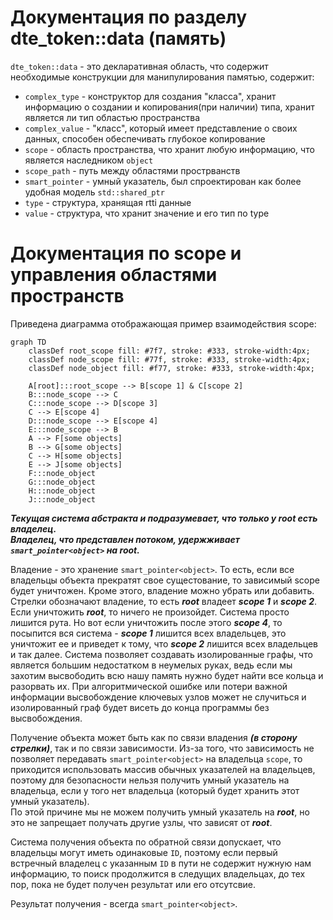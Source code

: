 # Документация по разделу dte_token::data (память)
`dte_token::data` - это декларативная область, что содержит необходимые конструкции для манипулирования памятью, содержит:
- `complex_type` - конструктор для создания "класса", хранит информацию о создании и копирования(при наличии) типа, хранит является ли тип областью пространства
- `complex_value` - "класс", который имеет представление о своих данных, способен обеспечивать глубокое копирование
- `scope` - область пространства, что хранит любую информацию, что является наследником `object`
- `scope_path` - путь между областями прострванств
- `smart_pointer` - умный указатель, был спроектирован как более удобная модель `std::shared_ptr`
- `type` - структура, хранящая rtti данные
- `value` - структура, что хранит значение и его тип по type

# Документация по scope и управления областями пространств

Приведена диаграмма отображающая пример взаимодействия scope:
```mermaid
graph TD
    classDef root_scope fill: #7f7, stroke: #333, stroke-width:4px;
    classDef node_scope fill: #77f, stroke: #333, stroke-width:4px;
    classDef node_object fill: #f77, stroke: #333, stroke-width:4px;

    A[root]:::root_scope --> B[scope 1] & C[scope 2]
    B:::node_scope --> C
    C:::node_scope --> D[scope 3]
    C --> E[scope 4]
    D:::node_scope --> E[scope 4]
    E:::node_scope --> B
    A --> F[some objects]
    B --> G[some objects]
    C --> H[some objects]
    E --> J[some objects]
    F:::node_object
    G:::node_object
    H:::node_object
    J:::node_object
```
***Текущая система абстракта и подразумевает, что только у root есть владелец.  
Владелец, что представлен потоком, удержживает `smart_pointer<object>` на root.***  
  
Владение - это хранение `smart_pointer<object>`. То есть, если все владельцы объекта прекратят свое сущестование, то зависимый scope будет уничтожен.
Кроме этого, владение можно убрать или добавить.
Стрелки обозначают владение, то есть ***root*** владеет ***scope 1*** и ***scope 2***.
Если уничтожить ***root***, то ничего не произойдет. Система просто лишится рута. Но вот если уничтожить после этого ***scope 4***, то посыпится вся система - ***scope 1*** лишится всех владельцев, это уничтожит ее и приведет к тому, что ***scope 2*** лишится всех владельцев и так далее.
Система позволяет создавать изолированные графы, что является большим недостатком в неумелых руках, ведь если мы захотим высвободить всю нашу память нужно будет найти все кольца и разорвать их. При алгоритмической ошибке или потери важной информации высвобождение ключевых узлов может не случиться и изолированный граф будет висеть до конца программы без высвобождения.  

Получение объекта может быть как по связи владения ***(в сторону стрелки)***, так и по связи зависимости. Из-за того, что зависимость не позволяет передавать `smart_pointer<object>` на владельца `scope`, то приходится использовать массив обычных указателей на владельцев, поэтому для безопасности нельзя получить умный указатель на владельца, если у того нет владельца (который будет хранить этот умный указатель).  
По этой причине мы не можем получить умный указатель на ***root***, но это не запрещает получать другие узлы, что зависят от ***root***.  

Система получения объекта по обратной связи допускает, что владельцы могут иметь одинаковые `ID`, поэтому если первый встречный владелец с указанным `ID` в пути не содержит нужную нам информацию, то поиск продолжится в следущих владельцах, до тех пор, пока не будет получен результат или его отсутсвие.

Результат получения - всегда `smart_pointer<object>`.
